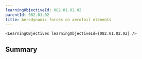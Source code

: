 ```yaml
---
learningObjectiveId: 082.01.02.02
parentId: 082.01.02
title: Aerodynamic forces on aerofoil elements
---
```


```tsx eval
<LearningOBjectives learningObjectiveId={082.01.02.02} />
```

## Summary
